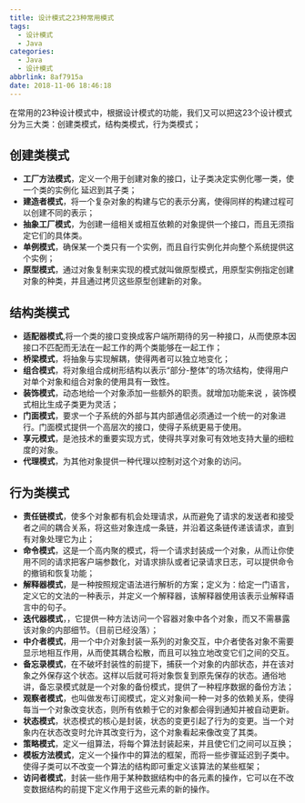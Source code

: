 ```yaml
---
title: 设计模式之23种常用模式
tags:
  - 设计模式
  - Java
categories:
  - Java
  - 设计模式
abbrlink: 8af7915a
date: 2018-11-06 18:46:18
---
```


在常用的23种设计模式中，根据设计模式的功能，我们又可以把这23个设计模式分为三大类：创建类模式，结构类模式，行为类模式；

## 创建类模式

- **工厂方法模式**，定义一个用于创建对象的接口，让子类决定实例化哪一类，使一个类的实例化 延迟到其子类；
- **建造者模式**，将一个复杂对象的构建与它的表示分离，使得同样的构建过程可以创建不同的表示；
- **抽象工厂模式**，为创建一组相关或相互依赖的对象提供一个接口，而且无须指定它们的具体类。
- **单例模式**，确保某一个类只有一个实例，而且自行实例化并向整个系统提供这个实例；
- **原型模式**，通过对象复制来实现的模式就叫做原型模式，用原型实例指定创建对象的种类，并且通过拷贝这些原型创建新的对象。

<!--more-->

## 结构类模式

- **适配器模式**,将一个类的接口变换成客户端所期待的另一种接口，从而使原本因接口不匹配而无法在一起工作的两个类能够在一起工作；
- **桥梁模式**，将抽象与实现解耦，使得两者可以独立地变化；
- **组合模式**，将对象组合成树形结构以表示“部分-整体”的场次结构，使得用户对单个对象和组合对象的使用具有一致性。
- **装饰模式**，动态地给一个对象添加一些额外的职责。就增加功能来说 ，装饰模式相比生成子类更为灵活；
- **门面模式**，要求一个子系统的外部与其内部通信必须通过一个统一的对象进行。门面模式提供一个高层次的接口，使得子系统更易于使用。
- **享元模式**，是池技术的重要实现方式，使得共享对象可有效地支持大量的细粒度的对象。
- **代理模式**，为其他对象提供一种代理以控制对这个对象的访问。

## 行为类模式

- **责任链模式**，使多个对象都有机会处理请求，从而避免了请求的发送者和接受者之间的耦合关系，将这些对象连成一条链，并沿着这条链传递该请求，直到有对象处理它为止；
- **命令模式**，这是一个高内聚的模式，将一个请求封装成一个对象，从而让你使用不同的请求把客户端参数化，对请求排队或者记录请求日志，可以提供命令的撤销和恢复功能；
- **解释器模式**，是一种按照规定语法进行解析的方案；定义为：给定一门语言，定义它的文法的一种表示，并定义一个解释器，该解释器使用该表示业解释语言中的句子。
- **迭代器模式**，，它提供一种方法访问一个容器对象中各个对象，而又不需暴露该对象的内部细节。（目前已经没落）；
- **中介者模式**，用一个中介对象封装一系列的对象交互，中介者使各对象不需要显示地相互作用，从而使其耦合松散，而且可以独立地改变它们之间的交互。
- **备忘录模式**，在不破坏封装性的前提下，捕获一个对象的内部状态，并在该对象之外保存这个状态。这样以后就可将对象恢复到原先保存的状态。通俗地讲，备忘录模式就是一个对象的备份模式，提供了一种程序数据的备份方法；
- **观察者模式**，也叫做发布订阅模式，定义对象间一种一对多的依赖关系，使得每当一个对象改变状态，则所有依赖于它的对象都会得到通知并被自动更新。
- **状态模式**，状态模式的核心是封装，状态的变更引起了行为的变更。当一个对象内在状态改变时允许其改变行为，这个对象看起来像改变了其类。
- **策略模式**，定义一组算法，将每个算法封装起来，并且使它们之间可以互换；
- **模板方法模式**，定义一个操作中的算法的框架，而将一些步骤延迟到子类中。使得子类可以不改变一个算法的结构即可重定义该算法的某些框架；
- **访问者模式**，封装一些作用于某种数据结构中的各元素的操作，它可以在不改变数据结构的前提下定义作用于这些元素的新的操作。

 